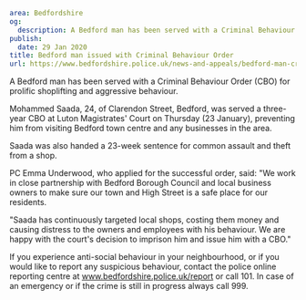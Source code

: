 ```yaml
area: Bedfordshire
og:
  description: A Bedford man has been served with a Criminal Behaviour Order (CBO) for prolific shoplifting and aggressive behaviour.
publish:
  date: 29 Jan 2020
title: Bedford man issued with Criminal Behaviour Order
url: https://www.bedfordshire.police.uk/news-and-appeals/bedford-man-criminal-behaviour-order-jan20
```

A Bedford man has been served with a Criminal Behaviour Order (CBO) for prolific shoplifting and aggressive behaviour.

Mohammed Saada, 24, of Clarendon Street, Bedford, was served a three-year CBO at Luton Magistrates' Court on Thursday (23 January), preventing him from visiting Bedford town centre and any businesses in the area.

Saada was also handed a 23-week sentence for common assault and theft from a shop.

PC Emma Underwood, who applied for the successful order, said: "We work in close partnership with Bedford Borough Council and local business owners to make sure our town and High Street is a safe place for our residents.

"Saada has continuously targeted local shops, costing them money and causing distress to the owners and employees with his behaviour. We are happy with the court's decision to imprison him and issue him with a CBO."

If you experience anti-social behaviour in your neighbourhood, or if you would like to report any suspicious behaviour, contact the police online reporting centre at www.bedfordshire.police.uk/report or call 101. In case of an emergency or if the crime is still in progress always call 999.
